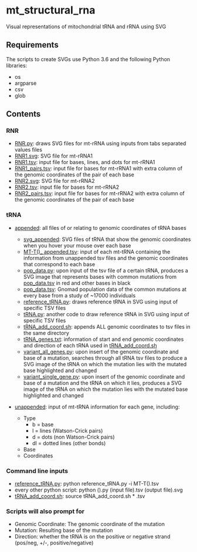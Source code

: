 # **mt_structural_rna**
Visual representations of mitochondrial tRNA and rRNA using SVG

## Requirements
The scripts to create SVGs use Python 3.6 and the following Python libraries:
- os
- argparse
- csv
- glob

## Contents

### RNR
- [RNR.py](RNR/RNR.py): draws SVG files for mt-rRNA using inputs from tabs separated values files
- [RNR1.svg](RNR/RNR1.svg): SVG file for mt-rRNA1
- [RNR1.tsv](RNR/RNR1.tsv): input file for bases, lines, and dots for mt-rRNA1
- [RNR1_pairs.tsv](RNR/RNR1_pairs.tsv): input file for bases for mt-rRNA1 with extra column of the genomic coordinates of the pair of each base
- [RNR2.svg](RNR/RNR2.svg): SVG file for mt-rRNA2
- [RNR2.tsv](RNR/RNR2.tsv): input file for bases for mt-rRNA2
- [RNR2_pairs.tsv](RNR/RNR2_pairs.tsv): input file for bases for mt-rRNA2 with extra column of the genomic coordinates of the pair of each base

### tRNA
- [appended](tRNA/appended): all files of or relating to genomic coordinates of tRNA bases
  - [svg_appended](tRNA/svg_appended): SVG files of tRNA that show the genomic coordinates when you hover your mouse over each base
  - [MT-T()_ appended.tsv](tRNA/appended): input of each mt-tRNA containing the information from unappended tsv files and the genomic coordinates that correspond to each base
  - [pop_data.py](tRNA/appended/pop_data.py): upon input of the tsv file of a certain tRNA, produces a SVG image that represents bases with common mutations from [pop_data.tsv](tRNA/appended/pop_data.tsv) in red and other bases in black
  - [pop_data.tsv](tRNA/appended/pop_data.tsv): Gnomad population data of the common mutations at every base from a study of ~17000 individuals
  - [reference_tRNA.py](tRNA/appended/reference_tRNA.py): draws reference tRNA in SVG using input of specific TSV files
  - [tRNA.py](tRNA/appended/tRNA.py): another code to draw reference tRNA in SVG using input of specific TSV files
  - [tRNA_add_coord.sh](tRNA/appended/tRNA_add_coord.sh): appends ALL genomic coordinates to tsv files in the same directory
  - [tRNA_genes.txt](tRNA/appended/tRNA_genes.txt): information of start and end genomic coordinates and direction of each tRNA used in [tRNA_add_coord.sh](tRNA/appended/tRNA_add_coord.sh)
  - [variant_all_genes.py](tRNA/appended/variant_all_genes.py): upon insert of the genomic coordinate and base of a mutation, searches through all tRNA tsv files to produce a SVG image of the tRNA on which the mutation lies with the mutated base highlighted and changed
  - [variant_single_gene.py](tRNA/appended/variant_single_gene.py): upon insert of the genomic coordinate and base of a mutation and the tRNA on which it lies, produces a SVG image of the tRNA on which the mutation lies with the mutated base highlighted and changed
  
- [unappended](tRNA/unappended): input of mt-tRNA information for each gene, including:
  - Type
    - b = base
    - l = lines (Watson-Crick pairs)
    - d = dots (non Watson-Crick pairs)
    - dl = dotted lines (other bonds)
  - Base
  - Coordinates
  
### Command line inputs
-  [reference_tRNA.py](tRNA/appended/reference_tRNA.py): python reference_tRNA.py -i MT-T().tsv
- every other python script: python   ().py   (input file).tsv   (output file).svg
- [tRNA_add_coord.sh](tRNA/appended/tRNA_add_coord.sh): source tRNA_add_coord.sh * .tsv

### Scripts will also prompt for
- Genomic Coordinate: The genomic coordinate of the mutation
- Mutation: Resulting base of the mutation
- Direction: whether the tRNA is on the positive or negative strand (pos/neg, +/-, positive/negative)
